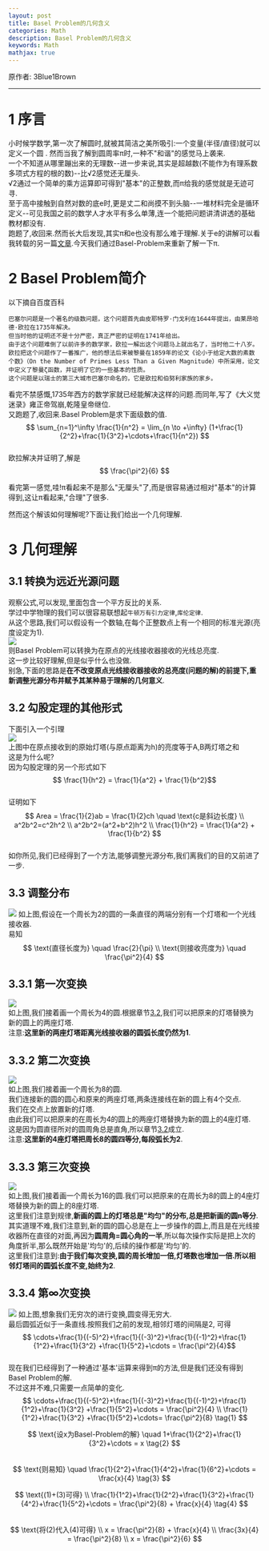 ```yaml
---
layout: post
title: Basel Problem的几何含义  
categories: Math
description: Basel Problem的几何含义  
keywords: Math
mathjax: true
---
```


原作者: 3Blue1Brown

***  

# 1 序言
小时候学数学,第一次了解圆时,就被其简洁之美所吸引:一个变量(半径/直径)就可以定义一个圆  .
然而当我了解到圆周率π时,一种不"和谐"的感觉马上袭来.  
一个不知道从哪里蹦出来的无理数--进一步来说,其实是超越数(不能作为有理系数多项式方程的根的数)--比√2感觉还无厘头.  
√2通过一个简单的乘方运算即可得到"基本"的正整数,而π给我的感觉就是无迹可寻.  
至于高中接触到自然对数的底e时,更是丈二和尚摸不到头脑--一堆材料完全是循环定义--可见我国之前的数学人才水平有多么单薄,连一个能把问题讲清讲透的基础教材都没有.  
跑题了,收回来.然而长大后发现,其实π和e也没有那么难于理解.关于e的讲解可以看我转载的另一篇[文章](/2021/08/03/e/).今天我们通过Basel-Problem来重新了解一下π.

# 2 Basel Problem简介
以下摘自百度百科
```
巴塞尔问题是一个著名的级数问题，这个问题首先由皮耶特罗·门戈利在1644年提出，由莱昂哈德·欧拉在1735年解决。
但当时他的证明还不是十分严密，真正严密的证明在1741年给出。
由于这个问题难倒了以前许多的数学家，欧拉一解出这个问题马上就出名了，当时他二十八岁。
欧拉把这个问题作了一番推广，他的想法后来被黎曼在1859年的论文《论小于给定大数的素数个数》（On the Number of Primes Less Than a Given Magnitude）中所采用，论文中定义了黎曼ζ函数，并证明了它的一些基本的性质。
这个问题是以瑞士的第三大城市巴塞尔命名的，它是欧拉和伯努利家族的家乡。
```
看完不禁感慨,1735年西方的数学家就已经能解决这样的问题.而同年,写了《大义觉迷录》雍正帝驾崩,乾隆皇帝继位.  
又跑题了,收回来.Basel Problem是求下面级数的值.  
$$ \sum_{n=1}^\infty \frac{1}{n^2} = \lim_{n \to +\infty} (1+\frac{1}{2^2}+\frac{1}{3^2}+\cdots+\frac{1}{n^2}) $$  
欧拉解决并证明了,解是$$ \frac{\pi^2}{6} $$  

看完第一感觉,哇!π看起来不是那么"无厘头"了,而是很容易通过相对"基本"的计算得到,这让π看起来,"合理"了很多.

然而这个解该如何理解呢?下面让我们给出一个几何理解.

# 3 几何理解
## 3.1 转换为远近光源问题
观察公式,可以发现,里面包含一个平方反比的关系.  
学过中学物理的我们可以很容易联想起`牛顿万有引力定律`,`库伦定律`.  
从这个思路,我们可以假设有一个数轴,在每个正整数点上有一个相同的标准光源(亮度设定为1).  
![](/images/posts/2021/basel-problem/1.png)  
则Basel Problem可以转换为在原点的光线接收器接收的光线总亮度.  
这一步比较好理解,但是似乎什么也没做.  
别急,下面的思路是**在不改变原点光线接收器接收的总亮度(问题的解)的前提下,重新调整光源分布并赋予其某种易于理解的几何意义**.

## 3.2 勾股定理的其他形式
下面引入一个引理  
![](/images/posts/2021/basel-problem/2.png)  
上图中在原点接收到的原始灯塔(与原点距离为h)的亮度等于A,B两灯塔之和  
这是为什么呢?  
因为勾股定理的另一个形式如下  
$$ \frac{1}{h^2} = \frac{1}{a^2} + \frac{1}{b^2}$$  
证明如下  
$$ Area = \frac{1}{2}ab = \frac{1}{2}ch \quad \text{c是斜边长度} \\
a^2b^2=c^2h^2 \\
a^2b^2=(a^2+b^2)h^2 \\
\frac{1}{h^2} = \frac{1}{a^2} + \frac{1}{b^2}
$$  
如你所见,我们已经得到了一个方法,能够调整光源分布,我们离我们的目的又前进了一步.  

## 3.3 调整分布
![](/images/posts/2021/basel-problem/3.png)
如上图,假设在一个周长为2的圆的一条直径的两端分别有一个灯塔和一个光线接收器.  
易知  
$$ \text{直径长度为} \quad \frac{2}{\pi} \\
\text{则接收亮度为} \quad \frac{\pi^2}{4}
$$

## 3.3.1 第一次变换
![](/images/posts/2021/basel-problem/4.png)  
如上图,我们接着画一个周长为4的圆.根据章节[3.2](#32-勾股定理的其他形式),我们可以把原来的灯塔替换为新的圆上的两座灯塔.  
注意:**这里新的两座灯塔距离光线接收器的圆弧长度仍然为1**.  

## 3.3.2 第二次变换
![](/images/posts/2021/basel-problem/5.png)  
如上图,我们接着画一个周长为8的圆.  
我们连接新的圆的圆心和原来的两座灯塔,两条连接线在新的圆上有4个交点.  
我们在交点上放置新的灯塔.  
由此我们可以把原来的在周长为4的圆上的两座灯塔替换为新的圆上的4座灯塔.  
这是因为圆直径所对的圆周角总是直角,所以章节[3.2](#32-勾股定理的其他形式)成立.  
注意:**这里新的4座灯塔把周长8的圆四等分,每段弧长为2**.  

## 3.3.3 第三次变换
![](/images/posts/2021/basel-problem/6.png)  
如上图,我们接着画一个周长为16的圆.我们可以把原来的在周长为8的圆上的4座灯塔替换为新的圆上的8座灯塔.  
这里我们注意到规律,**新画的圆上的灯塔总是"均匀"的分布,总是把新画的圆n等分**.  
其实道理不难,我们注意到,新的圆的圆心总是在上一步操作的圆上,而且是在光线接收器所在直径的对面,再因为**圆周角=圆心角的一半**,所以每次操作实际是把上次的角度折半,那么既然开始是'均匀'的,后续的操作都是'均匀'的.  
这里我们注意到:**由于我们每次变换,圆的周长增加一倍,灯塔数也增加一倍.所以相邻灯塔间的圆弧长度不变,始终为2**.  

## 3.3.4 第∞次变换
![](/images/posts/2021/basel-problem/7.png)
如上图,想象我们无穷次的进行变换,圆变得无穷大.  
最后圆弧近似于一条直线.按照我们之前的发现,相邻灯塔的间隔是2, 可得  
$$ \cdots+\frac{1}{(-5)^2}+\frac{1}{(-3)^2}+\frac{1}{(-1)^2}+\frac{1}{1^2}+\frac{1}{3^2} +\frac{1}{5^2}+\cdots = \frac{\pi^2}{4}$$  
现在我们已经得到了一种通过'基本'运算来得到π的方法,但是我们还没有得到Basel Problem的解.  
不过这并不难,只需要一点简单的变化.  
$$
\cdots+\frac{1}{(-5)^2}+\frac{1}{(-3)^2}+\frac{1}{(-1)^2}+\frac{1}{1^2}+\frac{1}{3^2} +\frac{1}{5^2}+\cdots = \frac{\pi^2}{4} \\
\frac{1}{1^2}+\frac{1}{3^2} +\frac{1}{5^2}+\cdots= \frac{\pi^2}{8} \tag{1}
$$  

$$
\text{设x为Basel-Problem的解} \quad 1+\frac{1}{2^2}+\frac{1}{3^2}+\cdots = x \tag{2}
$$  
$$
\text{则易知} \quad \frac{1}{2^2}+\frac{1}{4^2}+\frac{1}{6^2}+\cdots = \frac{x}{4} \tag{3}
$$

$$
\text{(1)+(3)可得} \\
\frac{1}{1^2}+\frac{1}{2^2}+\frac{1}{3^2}+\frac{1}{4^2}+\frac{1}{5^2}+\cdots = \frac{\pi^2}{8} + \frac{x}{4} \tag{4}
$$  
$$
\text{将(2)代入(4)可得} \\
x = \frac{\pi^2}{8} + \frac{x}{4} \\
\frac{3x}{4} = \frac{\pi^2}{8} \\
x = \frac{\pi^2}{6}
$$
